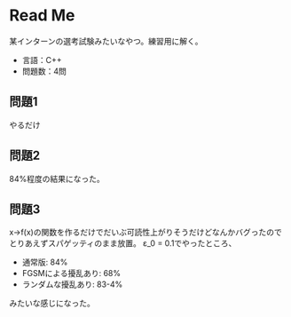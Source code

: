 # Read Me
某インターンの選考試験みたいなやつ。練習用に解く。

- 言語：C++
- 問題数：4問

## 問題1
やるだけ

## 問題2
84%程度の結果になった。

## 問題3
x→f(x)の関数を作るだけでだいぶ可読性上がりそうだけどなんかバグったのでとりあえずスパゲッティのまま放置。
ε_0 = 0.1でやったところ、
- 通常版: 84%
- FGSMによる擾乱あり: 68%
- ランダムな擾乱あり: 83-4%  

みたいな感じになった。
